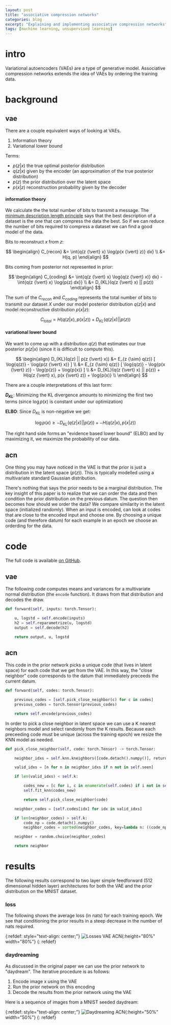 ```yaml
---
layout: post
title: "associative compression networks"
categories: blog
excerpt: "Explaining and implementing associative compression networks"
tags: [machine learning, unsupervised learning]
---
```


# intro

Variational autoencoders (VAEs) are a type of generative model. Associative compression networks extends the idea of VAEs by ordering the training data.

# background

## vae

There are a couple equivalent ways of looking at VAEs.

1. Information theory
2. Variational lower bound

Terms:

* $p(z {\vert} x)$ the true optimal posterior distribution
* $q(z {\vert} x)$ given by the encoder (an approximation of the true posterior distribution)
* $p(z)$ the prior distribution over the latent space
* $p(x {\vert} z)$ reconstruction probability given by the decoder

#### information theory

We calculate the the total number of bits to transmit a message. The [minimum description length principle]() says that the best description of a dataset is the one that can compress the data the best. So if we can reduce the number of bits required to compress a dataset we can find a good model of the data.

Bits to reconstruct $x$ from $z$:

$$
\begin{align}
C_{recon} &= \int{q(z {\vert} x) \log{p(x {\vert} z)} dx} \\
          &= H(q, p)
\end{align}
$$

Bits coming from posterior not represented in prior:

$$
\begin{align}
C_{coding} &= \int{q(z {\vert} x) \log{q(z {\vert} x)} dx} - \int{q(z {\vert} x) \log{p(z) dx}} \\
           &= D_{KL}(q(z {\vert} x) || p(z))
\end{align}
$$

The sum of the $C_{recon}$ and $C_{coding}$ represents the total number of bits to transmit our dataset $X$ under our model posterior distribution $q(z {\vert} x)$ and model reconstructive distribution $p(x {\vert} z)$:

$$
C_{total} = H(q(z {\vert} x), p(x {\vert} z)) + D_{KL}(q(z {\vert} x) || p(z))
$$

#### variational lower bound

We want to come up with a distribution $q(z)$ that estimates our true posterior $p(z {\vert} x)$ (since it is difficult to compute this).

$$
\begin{align}
D_{KL}(q(z) || p(z {\vert} x)) &= E_{z {\sim} q(z)} [ \log{q(z)} - \log{p(z {\vert} x)} ] \\
                     &= E_{z {\sim} q(z)} [ \log{q(z)} - \log{p(x {\vert} z)} - \log{p(z)} + \log{p(x)} ] \\
                     &= D_{KL}(q(z {\vert} x) || p(z)) + H(q(z {\vert} x), p(x {\vert} z)) + \log{p(x)} \\
\end{align}
$$

There are a couple interpretations of this last form:

**$D_{KL}$**: Minimizing the KL divergence amounts to minimizing the first two terms (since $\log{p(x)}$ is constant under our optimization)

**ELBO**: Since $D_{KL}$ is non-negative we get:

$$
\log{p(x)} \ge -D_{KL}(q(z {\vert} x) || p(z)) + -H(q(z {\vert} x), p(x {\vert} z))
$$

The right hand side forms an "evidence based lower bound" (ELBO) and by maximizing it, we maximize the probability of our data.

## acn

One thing you may have noticed in the VAE is that the prior is just a distribution in the latent space ($p(z)$). This is typically modelled using a multivariate standard Gaussian distribution.

There's nothing that says the prior needs to be a marginal distribution. The key insight of this paper is to realize that we can order the data and then condition the prior distribution on the previous datum. The question then becomes how should we order the data? We compare similarity in the latent space (initialized randomly). When an input is encoded, can look at codes that are close to the encoded input and choose one. By choosing a unique code (and therefore datum) for each example in an epoch we choose an orderding for the data.

# code

The full code is available [on GitHub](https://github.com/jalexvig/associative_compression_networks).

## vae

The following code computes means and variances for a multivariate normal distribution (the `encode` function). It draws from that distribution and decodes the draw.

```python
def forward(self, inputs: torch.Tensor):

    u, logstd = self.encode(inputs)
    h2 = self.reparametrize(u, logstd)
    output = self.decode(h2)

    return output, u, logstd
```

## acn

This code in the prior network picks a unique code (that lives in latent space) for each code that we get from the VAE. In this way, the "close neighbor" code corresponds to the datum that immediately preceeds the current datum.

```python
def forward(self, codes: torch.Tensor):

    previous_codes = [self.pick_close_neighbor(c) for c in codes]
    previous_codes = torch.tensor(previous_codes)

    return self.encode(previous_codes)
```

In order to pick a close neighbor in latent space we can use a K nearest neighbors model and select randomly from the K results. Because each preceeding code must be unique (across the training epoch) we resize the KNN model as needed.

```python
def pick_close_neighbor(self, code: torch.Tensor) -> torch.Tensor:

    neighbor_idxs = self.knn.kneighbors([code.detach().numpy()], return_distance=False)[0]

    valid_idxs = [n for n in neighbor_idxs if n not in self.seen]

    if len(valid_idxs) < self.k:

        codes_new = [c for i, c in enumerate(self.codes) if i not in self.seen]
        self.fit_knn(codes_new)

        return self.pick_close_neighbor(code)

    neighbor_codes = [self.codes[idx] for idx in valid_idxs]

    if len(neighbor_codes) > self.k:
        code_np = code.detach().numpy()
        neighbor_codes = sorted(neighbor_codes, key=lambda n: ((code_np - n) ** 2).sum())[:self.k]

    neighbor = random.choice(neighbor_codes)

    return neighbor
```

# results

The following results correspond to two layer simple feedforward (512 dimensional hidden layer) architectures for both the VAE and the prior distribution on the MNIST dataset.

### loss

The following shows the average loss (in nats) for each training epoch. We see that conditioning the prior results in a steep decrease in the number of nats required.

{:refdef: style="text-align: center;"}
![Losses VAE ACN](/images/associative_compression_networks/loss_vae_acn.png){:height="80%" width="80%"}
{: refdef}

### daydreaming

As discussed in the original paper we can use the prior network to "daydream". The iterative procedure is as follows:

1. Encode image x using the VAE
2. Run the prior network on this encoding
3. Decode the results from the prior network using the VAE

Here is a sequence of images from a MNIST seeded daydream:

{:refdef: style="text-align: center;"}
![Daydreaming ACN](/images/associative_compression_networks/animation.gif){:height="50%" width="50%"}
{: refdef}
